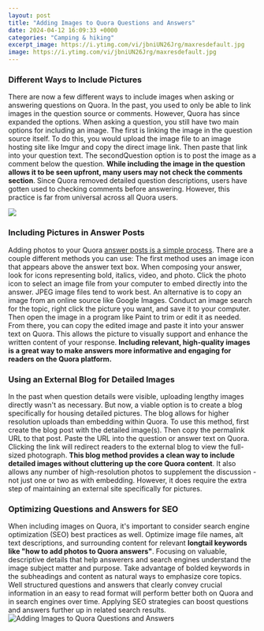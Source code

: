 ```yaml
---
layout: post
title: "Adding Images to Quora Questions and Answers"
date: 2024-04-12 16:09:33 +0000
categories: "Camping & hiking"
excerpt_image: https://i.ytimg.com/vi/jbniUN26Jrg/maxresdefault.jpg
image: https://i.ytimg.com/vi/jbniUN26Jrg/maxresdefault.jpg
---
```


### Different Ways to Include Pictures
There are now a few different ways to include images when asking or answering questions on Quora. In the past, you used to only be able to link images in the question source or comments. However, Quora has since expanded the options.
When asking a question, you still have two main options for including an image. The first is linking the image in the question source itself. To do this, you would upload the image file to an image hosting site like Imgur and copy the direct image link. Then paste that link into your question text. 
The secondQuestion option is to post the image as a comment below the question. **While including the image in the question allows it to be seen upfront, many users may not check the comments section**. Since Quora removed detailed question descriptions, users have gotten used to checking comments before answering. However, this practice is far from universal across all Quora users.

![](https://wpuploads.appadvice.com/wp-content/uploads/2011/09/photo14.png)
### Including Pictures in Answer Posts 
Adding photos to your Quora [answer posts is a simple process](https://store.fi.io.vn/xmas-holiday-funny-santa-shetland-sheepdog-christmas-tree-2). There are a couple different methods you can use:
The first method uses an image icon that appears above the answer text box. When composing your answer, look for icons representing bold, italics, video, and photo. Click the photo icon to select an image file from your computer to embed directly into the answer. JPEG image files tend to work best.
An alternative is to copy an image from an online source like Google Images. Conduct an image search for the topic, right click the picture you want, and save it to your computer. Then open the image in a program like Paint to trim or edit it as needed. From there, you can copy the edited image and paste it into your answer text on Quora. 
This allows the picture to visually support and enhance the written content of your response. **Including relevant, high-quality images is a great way to make answers more informative and engaging for readers on the Quora platform.**
### Using an External Blog for Detailed Images
In the past when question details were visible, uploading lengthy images directly wasn't as necessary. But now, a viable option is to create a blog specifically for housing detailed pictures. The blog allows for higher resolution uploads than embedding within Quora.
To use this method, first create the blog post with the detailed image(s). Then copy the permalink URL to that post. Paste the URL into the question or answer text on Quora. Clicking the link will redirect readers to the external blog to view the full-sized photograph. 
**This blog method provides a clean way to include detailed images without cluttering up the core Quora content**. It also allows any number of high-resolution photos to supplement the discussion - not just one or two as with embedding. However, it does require the extra step of maintaining an external site specifically for pictures.
### Optimizing Questions and Answers for SEO 
When including images on Quora, it's important to consider search engine optimization (SEO) best practices as well. Optimize image file names, alt text descriptions, and surrounding content for relevant **longtail keywords like "how to add photos to Quora answers"**. 
Focusing on valuable, descriptive details that help answerers and search engines understand the image subject matter and purpose. Take advantage of bolded keywords in the subheadings and content as natural ways to emphasize core topics.
Well structured questions and answers that clearly convey crucial information in an easy to read format will perform better both on Quora and in search engines over time. Applying SEO strategies can boost questions and answers further up in related search results.
![Adding Images to Quora Questions and Answers](https://i.ytimg.com/vi/jbniUN26Jrg/maxresdefault.jpg)